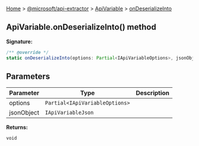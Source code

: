 [Home](./index) &gt; [@microsoft/api-extractor](./api-extractor.md) &gt; [ApiVariable](./api-extractor.apivariable.md) &gt; [onDeserializeInto](./api-extractor.apivariable.ondeserializeinto.md)

## ApiVariable.onDeserializeInto() method


<b>Signature:</b>

```typescript
/** @override */
static onDeserializeInto(options: Partial<IApiVariableOptions>, jsonObject: IApiVariableJson): void;
```

## Parameters

|  Parameter | Type | Description |
|  --- | --- | --- |
|  options | `Partial<IApiVariableOptions>` |  |
|  jsonObject | `IApiVariableJson` |  |

<b>Returns:</b>

`void`

